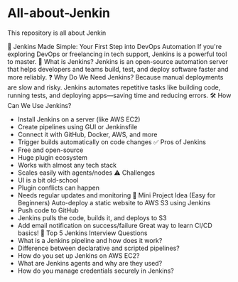 # All-about-Jenkin
This repository is all about Jenkin

🚀 Jenkins Made Simple: Your First Step into DevOps Automation
If you're exploring DevOps or freelancing in tech support, Jenkins is a powerful tool to master.
🔧 What is Jenkins?
Jenkins is an open-source automation server that helps developers and teams build, test, and deploy software faster and more reliably.
❓ Why Do We Need Jenkins?
Because manual deployments are slow and risky. Jenkins automates repetitive tasks like building code, running tests, and deploying apps—saving time and reducing errors.
🛠️ How Can We Use Jenkins?
- Install Jenkins on a server (like AWS EC2)
- Create pipelines using GUI or Jenkinsfile
- Connect it with GitHub, Docker, AWS, and more
- Trigger builds automatically on code changes
✅ Pros of Jenkins
- Free and open-source
- Huge plugin ecosystem
- Works with almost any tech stack
- Scales easily with agents/nodes
⚠️ Challenges
- UI is a bit old-school
- Plugin conflicts can happen
- Needs regular updates and monitoring
📁 Mini Project Idea (Easy for Beginners)
Auto-deploy a static website to AWS S3 using Jenkins
- Push code to GitHub
- Jenkins pulls the code, builds it, and deploys to S3
- Add email notification on success/failure
Great way to learn CI/CD basics!
🎯 Top 5 Jenkins Interview Questions
- What is a Jenkins pipeline and how does it work?
- Difference between declarative and scripted pipelines?
- How do you set up Jenkins on AWS EC2?
- What are Jenkins agents and why are they used?
- How do you manage credentials securely in Jenkins?
